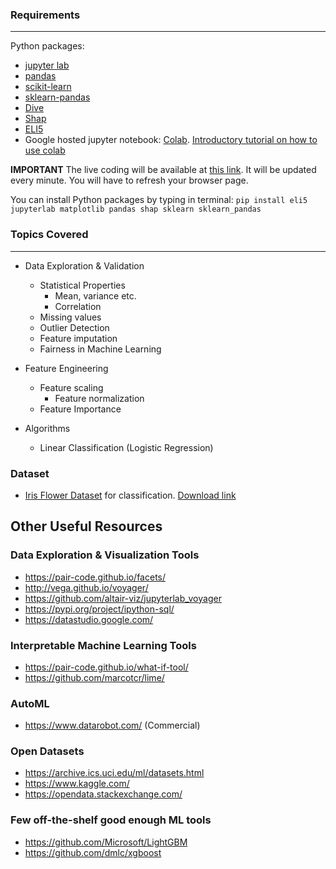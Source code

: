 ### Requirements  
-----------------------
Python packages:

* [jupyter lab](https://github.com/jupyterlab/jupyterlab)
* [pandas](https://pandas.pydata.org/)
* [scikit-learn](http://scikit-learn.org/stable/)   
* [sklearn-pandas](https://github.com/scikit-learn-contrib/sklearn-pandas)  
* [Dive](https://www.usedive.com/)
* [Shap](https://github.com/slundberg/shap)
* [ELI5](https://github.com/TeamHG-Memex/eli5)
* Google hosted jupyter notebook: [Colab](https://colab.research.google.com/).  [Introductory tutorial on how to use colab](https://colab.research.google.com/notebooks/welcome.ipynb#forceEdit=true&sandboxMode=true&scrollTo=FlQq0SUepQbd)

**IMPORTANT** The live coding will be available at [this link](https://gitlab.com/riyadparvez/live-tutorials/blob/master/uoft-psych-hackathon/tutorial.ipynb). It will be updated every minute. You will have to refresh your browser page.

You can install Python packages by typing in terminal: `pip install eli5 jupyterlab matplotlib pandas shap sklearn sklearn_pandas`

### Topics Covered  
------------------------------------------------  
* Data Exploration & Validation  
  - Statistical Properties  
    + Mean, variance etc.  
    + Correlation  
  - Missing values
  - Outlier Detection
  - Feature imputation
  - Fairness in Machine Learning

* Feature Engineering  
  - Feature scaling  
    + Feature normalization
  - Feature Importance

* Algorithms
  - Linear Classification (Logistic Regression) 

### Dataset  
* [Iris Flower Dataset](https://en.wikipedia.org/wiki/Iris_flower_data_set) for classification. [Download link](https://archive.ics.uci.edu/ml/datasets/iris)

## Other Useful Resources


### Data Exploration & Visualization Tools
* https://pair-code.github.io/facets/  
* http://vega.github.io/voyager/  
* https://github.com/altair-viz/jupyterlab_voyager  
* https://pypi.org/project/ipython-sql/  
* https://datastudio.google.com/  
  
### Interpretable Machine Learning Tools
* https://pair-code.github.io/what-if-tool/  
* https://github.com/marcotcr/lime/  


### AutoML  
* https://www.datarobot.com/  (Commercial)
  
### Open Datasets  
* https://archive.ics.uci.edu/ml/datasets.html  
* https://www.kaggle.com/  
* https://opendata.stackexchange.com/  

### Few off-the-shelf good enough ML tools
* https://github.com/Microsoft/LightGBM  
* https://github.com/dmlc/xgboost  
